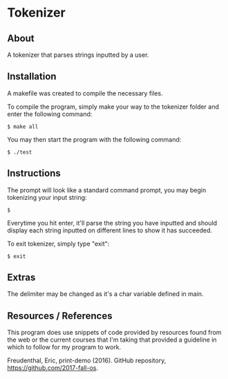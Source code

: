 # Tokenizer

About
-----

A tokenizer that parses strings inputted by a user.

Installation
------------

A makefile was created to compile the necessary files.

To compile the program, simply make your way to the tokenizer folder and enter the following command:

   ~~~
   $ make all
   ~~~
   
   You may then start the program with the following command:

   ~~~
   $ ./test
   ~~~
   
Instructions
-------------

The prompt will look like a standard command prompt, you may begin tokenizing your input string:

   ~~~
   $ 
   ~~~
   
Everytime you hit enter, it'll parse the string you have inputted and should display each string inputted on different lines to show it has succeeded.
   
To exit tokenizer, simply type "exit":

   ~~~
   $ exit
   ~~~

Extras
------

The delimiter may be changed as it's a char variable defined in main.

Resources / References
----------------------

This program does use snippets of code provided by resources found from the web or
the current courses that I'm taking that provided a guideline in which to follow for my program
to work.

Freudenthal, Eric, print-demo (2016). GitHub repository, https://github.com/2017-fall-os.


